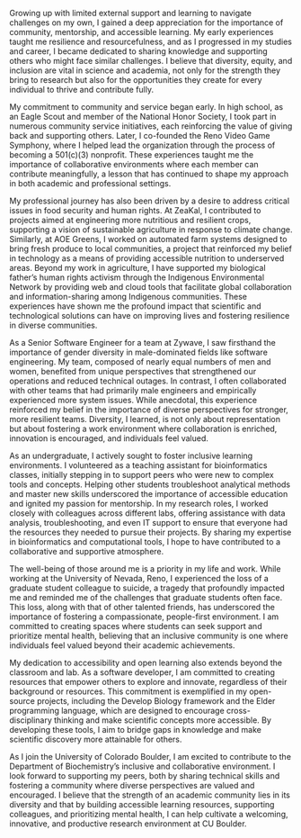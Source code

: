Growing up with limited external support and learning to navigate challenges on my own, I gained a deep appreciation for the importance of community, mentorship, and accessible learning. My early experiences taught me resilience and resourcefulness, and as I progressed in my studies and career, I became dedicated to sharing knowledge and supporting others who might face similar challenges. I believe that diversity, equity, and inclusion are vital in science and academia, not only for the strength they bring to research but also for the opportunities they create for every individual to thrive and contribute fully.

My commitment to community and service began early. In high school, as an Eagle Scout and member of the National Honor Society, I took part in numerous community service initiatives, each reinforcing the value of giving back and supporting others. Later, I co-founded the Reno Video Game Symphony, where I helped lead the organization through the process of becoming a 501(c)(3) nonprofit. These experiences taught me the importance of collaborative environments where each member can contribute meaningfully, a lesson that has continued to shape my approach in both academic and professional settings.

My professional journey has also been driven by a desire to address critical issues in food security and human rights. At ZeaKal, I contributed to projects aimed at engineering more nutritious and resilient crops, supporting a vision of sustainable agriculture in response to climate change. Similarly, at AOE Greens, I worked on automated farm systems designed to bring fresh produce to local communities, a project that reinforced my belief in technology as a means of providing accessible nutrition to underserved areas. Beyond my work in agriculture, I have supported my biological father’s human rights activism through the Indigenous Environmental Network by providing web and cloud tools that facilitate global collaboration and information-sharing among Indigenous communities. These experiences have shown me the profound impact that scientific and technological solutions can have on improving lives and fostering resilience in diverse communities.

As a Senior Software Engineer for a team at Zywave, I saw firsthand the importance of gender diversity in male-dominated fields like software engineering. My team, composed of nearly equal numbers of men and women, benefited from unique perspectives that strengthened our operations and reduced technical outages. In contrast, I often collaborated with other teams that had primarily male engineers and empirically experienced more system issues. While anecdotal, this experience reinforced my belief in the importance of diverse perspectives for stronger, more resilient teams. Diversity, I learned, is not only about representation but about fostering a work environment where collaboration is enriched, innovation is encouraged, and individuals feel valued.

As an undergraduate, I actively sought to foster inclusive learning environments. I volunteered as a teaching assistant for bioinformatics classes, initially stepping in to support peers who were new to complex tools and concepts. Helping other students troubleshoot analytical methods and master new skills underscored the importance of accessible education and ignited my passion for mentorship. In my research roles, I worked closely with colleagues across different labs, offering assistance with data analysis, troubleshooting, and even IT support to ensure that everyone had the resources they needed to pursue their projects. By sharing my expertise in bioinformatics and computational tools, I hope to have contributed to a collaborative and supportive atmosphere.

The well-being of those around me is a priority in my life and work. While working at the University of Nevada, Reno, I experienced the loss of a graduate student colleague to suicide, a tragedy that profoundly impacted me and reminded me of the challenges that graduate students often face. This loss, along with that of other talented friends, has underscored the importance of fostering a compassionate, people-first environment. I am committed to creating spaces where students can seek support and prioritize mental health, believing that an inclusive community is one where individuals feel valued beyond their academic achievements.

My dedication to accessibility and open learning also extends beyond the classroom and lab. As a software developer, I am committed to creating resources that empower others to explore and innovate, regardless of their background or resources. This commitment is exemplified in my open-source projects, including the Develop Biology framework and the Elder programming language, which are designed to encourage cross-disciplinary thinking and make scientific concepts more accessible. By developing these tools, I aim to bridge gaps in knowledge and make scientific discovery more attainable for others.

As I join the University of Colorado Boulder, I am excited to contribute to the Department of Biochemistry’s inclusive and collaborative environment. I look forward to supporting my peers, both by sharing technical skills and fostering a community where diverse perspectives are valued and encouraged. I believe that the strength of an academic community lies in its diversity and that by building accessible learning resources, supporting colleagues, and prioritizing mental health, I can help cultivate a welcoming, innovative, and productive research environment at CU Boulder.